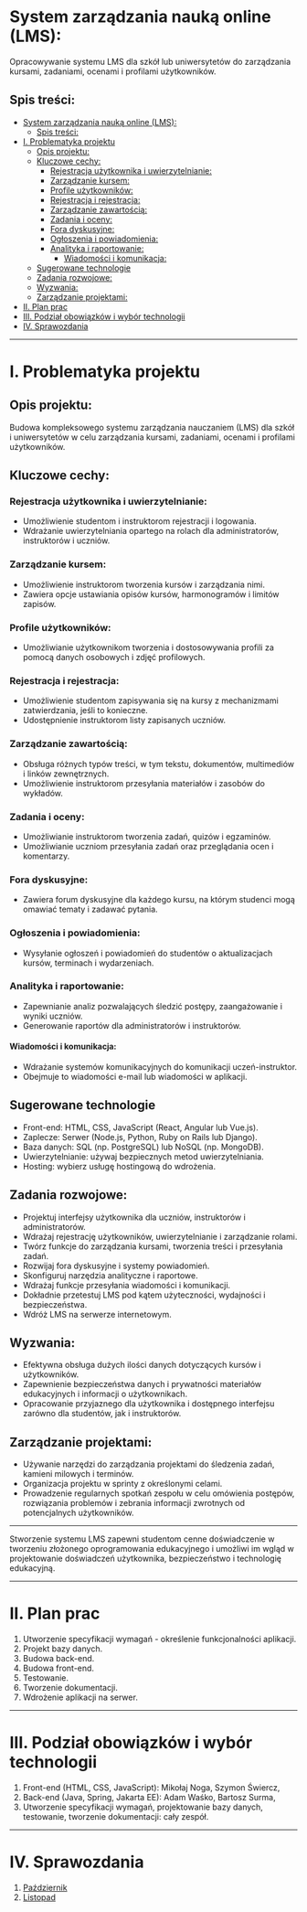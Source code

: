  # System zarządzania nauką online (LMS):

Opracowywanie systemu LMS dla szkół lub uniwersytetów do zarządzania kursami, zadaniami, ocenami i profilami użytkowników.

## Spis treści:

- [System zarządzania nauką online (LMS):](#system-zarządzania-nauką-online-lms)
  - [Spis treści:](#spis-treści)
- [I. Problematyka projektu](#i-problematyka-projektu)
  - [Opis projektu:](#opis-projektu)
  - [Kluczowe cechy:](#kluczowe-cechy)
    - [Rejestracja użytkownika i uwierzytelnianie:](#rejestracja-użytkownika-i-uwierzytelnianie)
    - [Zarządzanie kursem:](#zarządzanie-kursem)
    - [Profile użytkowników:](#profile-użytkowników)
    - [Rejestracja i rejestracja:](#rejestracja-i-rejestracja)
    - [Zarządzanie zawartością:](#zarządzanie-zawartością)
    - [Zadania i oceny:](#zadania-i-oceny)
    - [Fora dyskusyjne:](#fora-dyskusyjne)
    - [Ogłoszenia i powiadomienia:](#ogłoszenia-i-powiadomienia)
    - [Analityka i raportowanie:](#analityka-i-raportowanie)
      - [Wiadomości i komunikacja:](#wiadomości-i-komunikacja)
  - [Sugerowane technologie](#sugerowane-technologie)
  - [Zadania rozwojowe:](#zadania-rozwojowe)
  - [Wyzwania:](#wyzwania)
  - [Zarządzanie projektami:](#zarządzanie-projektami)
- [II. Plan prac](#ii-plan-prac)
- [III. Podział obowiązków i wybór technologii](#iii-podział-obowiązków-i-wybór-technologii)
- [IV. Sprawozdania](#iv-sprawozdania)

---

# I. Problematyka projektu

## Opis projektu: 

Budowa kompleksowego systemu zarządzania nauczaniem (LMS) dla szkół i uniwersytetów w celu zarządzania kursami, zadaniami, ocenami i profilami użytkowników.

## Kluczowe cechy:

### Rejestracja użytkownika i uwierzytelnianie:

- Umożliwienie studentom i instruktorom rejestracji i logowania.
- Wdrażanie uwierzytelniania opartego na rolach dla administratorów, instruktorów i uczniów.

### Zarządzanie kursem:

- Umożliwienie instruktorom tworzenia kursów i zarządzania nimi.
- Zawiera opcje ustawiania opisów kursów, harmonogramów i limitów zapisów.

### Profile użytkowników:
- Umożliwianie użytkownikom tworzenia i dostosowywania profili za pomocą danych osobowych i zdjęć profilowych.

### Rejestracja i rejestracja:
- Umożliwienie studentom zapisywania się na kursy z mechanizmami zatwierdzania, jeśli to konieczne.
- Udostępnienie instruktorom listy zapisanych uczniów.

### Zarządzanie zawartością:
- Obsługa różnych typów treści, w tym tekstu, dokumentów, multimediów i linków zewnętrznych.
- Umożliwienie instruktorom przesyłania materiałów i zasobów do wykładów.

### Zadania i oceny:
- Umożliwianie instruktorom tworzenia zadań, quizów i egzaminów.
- Umożliwianie uczniom przesyłania zadań oraz przeglądania ocen i komentarzy.

### Fora dyskusyjne:
- Zawiera forum dyskusyjne dla każdego kursu, na którym studenci mogą omawiać tematy i zadawać pytania.

### Ogłoszenia i powiadomienia:
- Wysyłanie ogłoszeń i powiadomień do studentów o aktualizacjach kursów, terminach i wydarzeniach.

### Analityka i raportowanie:
- Zapewnianie analiz pozwalających śledzić postępy, zaangażowanie i wyniki uczniów.
- Generowanie raportów dla administratorów i instruktorów.

#### Wiadomości i komunikacja:
- Wdrażanie systemów komunikacyjnych do komunikacji uczeń-instruktor.
- Obejmuje to wiadomości e-mail lub wiadomości w aplikacji.

## Sugerowane technologie

- Front-end: HTML, CSS, JavaScript (React, Angular lub Vue.js).
- Zaplecze: Serwer (Node.js, Python, Ruby on Rails lub Django).
- Baza danych: SQL (np. PostgreSQL) lub NoSQL (np. MongoDB).
- Uwierzytelnianie: używaj bezpiecznych metod uwierzytelniania.
- Hosting: wybierz usługę hostingową do wdrożenia.

## Zadania rozwojowe:

- Projektuj interfejsy użytkownika dla uczniów, instruktorów i administratorów.
- Wdrażaj rejestrację użytkowników, uwierzytelnianie i zarządzanie rolami.
- Twórz funkcje do zarządzania kursami, tworzenia treści i przesyłania zadań.
- Rozwijaj fora dyskusyjne i systemy powiadomień.
- Skonfiguruj narzędzia analityczne i raportowe.
- Wdrażaj funkcje przesyłania wiadomości i komunikacji.
- Dokładnie przetestuj LMS pod kątem użyteczności, wydajności i bezpieczeństwa.
- Wdróż LMS na serwerze internetowym.

## Wyzwania:
- Efektywna obsługa dużych ilości danych dotyczących kursów i użytkowników.
- Zapewnienie bezpieczeństwa danych i prywatności materiałów edukacyjnych i informacji o użytkownikach.
- Opracowanie przyjaznego dla użytkownika i dostępnego interfejsu zarówno dla studentów, jak i instruktorów.

## Zarządzanie projektami:
- Używanie narzędzi do zarządzania projektami do śledzenia zadań, kamieni milowych i terminów.
- Organizacja projektu w sprinty z określonymi celami.
- Prowadzenie regularnych spotkań zespołu w celu omówienia postępów, rozwiązania problemów i zebrania informacji zwrotnych od potencjalnych użytkowników.
---

Stworzenie systemu LMS zapewni studentom cenne doświadczenie w tworzeniu złożonego oprogramowania edukacyjnego i umożliwi im wgląd w projektowanie doświadczeń użytkownika, bezpieczeństwo i technologię edukacyjną.

---
# II. Plan prac

1. Utworzenie specyfikacji wymagań - określenie funkcjonalności aplikacji.
2. Projekt bazy danych.
3. Budowa back-end.
4. Budowa front-end.
5. Testowanie.
6. Tworzenie dokumentacji.
7. Wdrożenie aplikacji na serwer.

---

# III. Podział obowiązków i wybór technologii

1. Front-end (HTML, CSS, JavaScript): Mikołaj Noga, Szymon Świercz,
2. Back-end (Java, Spring, Jakarta EE): Adam Waśko, Bartosz Surma,
3. Utworzenie specyfikacji wymagań, projektowanie bazy danych, testowanie, tworzenie dokumentacji: cały zespół.

---

# IV. Sprawozdania

1. [Październik](https://github.com/amrusb/lms-pz/blob/master/sprawozdania/gr-5-sprawozdanie-pa%C5%BAdziernik.md)
2. [Listopad](sprawozdania/gr-5-sprawozdanie-listopad.md)
